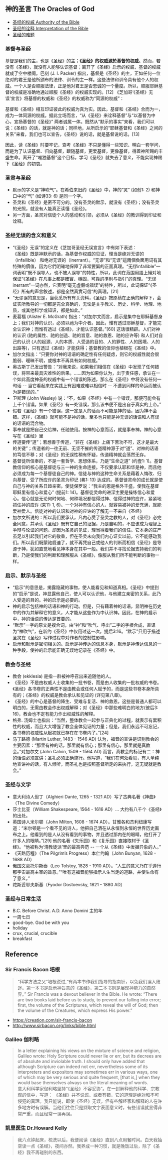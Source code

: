 ## 神的圣言 The Oracles of God
* [圣经的权威 Authority of the Bible](http://31team.org/page/《圣经的权威》里程)
* [圣经的诠释 Interpretation of the Bible](http://31team.org/page/%E3%80%8A%E5%9C%A3%E7%BB%8F%E7%9A%84%E8%AF%A0%E9%87%8A%E3%80%8B%E9%87%8C%E7%A8%8B)
* [圣经的难题](http://31team.org/page/%E3%80%8A%E5%9C%A3%E7%BB%8F%E7%9A%84%E9%9A%BE%E9%A2%98%E3%80%8B%E9%87%8C%E7%A8%8B)

### 基督与圣经
基督是我们的主，也是《圣经》的主；**《圣经》的权威源於基督的权威**。然而，若没有《圣经》，就没有人能够认识基督；离开了《圣经》启示的权威，基督的权威就成了空中楼阁。巴刻 (J. I. Packer) 指出，基督是《圣经》的主，正如任何一位绝对的君王是他所颁布的法律、训令的主一样。这些法律和训令具有他个人的权威。一个人是否顺服法律，正是他对君王是否忠诚的一个量度。所以，顺服耶稣基督的权威是准确地通过顺服《圣经》的权威实现的。[12] 《芝加哥‘《圣经》无误’宣言》将基督的权威和《圣经》的权威称为“同源的权威”：

 基督和《圣经》相互印证彼此的权威为真为实。因此，基督和《圣经》合而为一，成为一体同源的权威。据此立场而言，“从《圣经》来诠释基督”与“以基督为中心，宣扬基督的《圣经》” 两者诚属一体。既然从“默示的事实”来看，我们可以说：《圣经》的话，就是神的话；同样地，从所启示的“耶稣基督和《圣经》之间的关系”来看，我们也可以宣告，《圣经》说的话，就是基督说的话。[13]

因此，读《圣经》时要牢记，查考《圣经》不只是懂得一些知识、明白一套学问，而是为了认识基督、归向基督，跟随基督，更爱基督，更像基督，得着神所赐的丰盛生命。离开了“唯独基督”这个目标，学习《圣经》就失去了意义，不能实现神赐下《圣经》的初衷。

### 圣灵与圣经
* 默示的字义是“神吹气”。在希伯来旧约《圣经》中，神的“灵” (如创1: 2) 和神口中的“气” (如诗33: 6) 是同一个字。
* 圣灵和《圣经》是密不可分的。没有圣灵的默示，就没有《圣经》；没有圣灵的光照，就没有人能真正读懂《圣经》。
* 另一方面，圣灵对信徒个人的感动和引领，必须从《圣经》的教训得到印证和诠释。

### 圣经无误的含义和意义
* “《圣经》无误”的定义在《芝加哥圣经无误宣言》中有如下表述：  
  《圣经》既是神默示的话，為基督作权威的见证，理当是绝对无谬的（infallible） 和绝对无误的（inerrant）。“无谬”和“无误”這兩個負面用词有其特殊的價值，因为它們明確地保障了非常要緊的正面真理。“无缪infallible”一词表明“既不误导人，也不被人误导”的特性，所以，此词在范围用語上絕对地保证“《圣经》在凡事上都是確實、穩固，可靠的準則与指引”的真理。“无误inerrant”一词亦然，它表明“毫无虛假或错误”的特性，所以，此词保证“《圣经》所有的声言敘述，都是全然真實可信”的真理。[21]
* “无谬误的意思是，当获悉所有有关资料，《圣经》按原稿在正确的解释下，会证实所教导的一切都是完全真确的，无论是关乎教义、历史、科学、地理、地质，或其他科学或知识，都是如此。”
* 麦葛福 (Alister E. McGrath) 指出：“对加尔文而言，启示是集中在耶稣基督身上；我们对神的认识，必须以祂为中介者。因此，惟有透过耶稣基督，才能完全认识神；而惟有透过《圣经》，才能认识基督。”[60] 这话很精辟。人们对神的认识 (祂的属性、祂的创造、祂的旨意、祂的救恩、祂的应许等) 和人们对自己的认识 (人的起源、人的本质、人受造的目的、人的罪性、人的困境、人的出路等)，只有透过《圣经》才能获得；基督教的信仰也植根在《圣经》中。
* 加尔文指出：“只要你对神的话语的确定性有任何疑虑，则它的权威性就会很脆弱、暧昧不明，或根本不再具有如何权威。”
* 奥古斯丁己发出警告：“对我来说，如果我们相信在《圣经》中发现了任何错误，将带来最具灾难性的后果。……因为如果你认为，出于责任感，承认在一个如此高度神圣的权威中有一个错误的陈述，那么在《圣经》中将没有任何一句话 -- 当它看起来在实践上有困难或难以相信时 -- 不遭到同样的命运而被认为是错误的。”
* 卫斯理 (John Wesley) 说：“不，如果《圣经》中有一个错误，那便可能会有上千个错误。如果《圣经》有一处错误，那么该书便不是出自于真实的上帝。”
* 假若《圣经》有一个错误，这一定是人的话而不可能是神的话，因为神不会错。这样，《圣经》就可能不是神的话，至多也只能是神无误的话语和人有误的话语的混合物。
* 事奉就是把自己交给神，任祂使用。按神的心意而活，就是事奉神。神的心意写在《圣经》里
* 传道要传“道”；若想善于传道，“非在《圣经》上痛下苦功不可，这才是最大的关键”；传道者的一往无前、无坚不摧的传道精神源于对“道”、对神的话语的笃信不移；对《圣经》的无误性稍有怀疑，传道精神就会荡然无存。
* 基督徒所信奉的，不是一套哲学、思想体系，乃是“生命之道” (约壹1: 1)。基督教信仰的核心是基督徒与三一神的生命连接。不仅要承认耶和华是神，而且他必须成为每一个基督徒自己的神。信徒与神的这种生命关系是藉着人悔改、归向基督、受了所应许的圣灵为印记 (弗1: 13) 达成的。基督徒灵命的成长就是使自己与神的关系日趋亲密。使徒保罗说：“我主的恩是格外丰盛，使我在基督耶稣里有信心和爱心” (提前1: 14)。基督徒灵命的进深主要是操练信心和爱心。信心就是无论何时何地、何种境况都信得过神、信得过神的应许，紧紧地抓住神的应许 (来11: 1, 6)。一个对神有信心的人，就容易被神的爱充满，就能爱神爱人。信徒对神的认识和对神的应许的了解无一不来自《圣经》
* 加尔文所说的：所以我们要承认，凡内心受了圣灵之教的人，对《圣经》必完全同意，并承认《圣经》既有它自己的证据，乃是自明的，不应该成为理智上争辩与论证的问题。却因为圣灵的见证，理当得着我们的信任。它本身的庄严虽足以引起我们对它的敬重，但在圣灵未向我们内心证实以前，它不能感动我们。所以我们既蒙祂启迪了，就不再凭自己或他人的判断而相信《圣经》是导源于神，犹如直觉地看见神本身在其中一般。我们并不寻找论据支持我们的判断，乃是使我们的判断和理解服从《圣经》，像服从我们所不能判断的事物一样。

### 启示、默示与圣经
* “启示”的意思是，揭露隐藏的事物，使人能看见和知道真相。《圣经》中提到的“启示”是说，神显露他自己，使人可以认识他，与他建立亲密的关系，此乃人受造的目的。神的启示是必要的。
* 神的启示包括神的话语和神的行动。但是，只有藉着神的话语，显明神在历史中的作为并解释它的意义，人才能从这些作为中认识神。因此，在神的启示中，神的话语的传达是首要的。
* “默示”一字的原文是複合词，由“神”和“吹气、呼出”二字的字根合成，直译为“神吹气”，在新约《圣经》中仅用过这一次。提后3:16。“默示”只用于描述圣灵在《圣经》写作过程中对作者的控制性影响。
* 启示和默示是密切相关的。启示是神传达的信息本身，默示是神传达信息的一种手段，使神的启示能正确无误地记录在《圣经》中。

### 教会与圣经
* 教会 (ekklesia) 是指一群被神呼召出来追随他的人。
* 《圣经》不是由权威人士收集的一批书卷，而是由人收集的一批权威的书卷。《圣经》各书卷的正典性不是由教会或任何人赋予的，而是这些书卷本身所具有的；《圣经》的权威是教会承认和见证的 (详见第八章)。
* 《圣经》的中心是基督的降生、受难与复活、神的救恩。这些是普通人都可以明白的，无需由教会作出权威解释；对《圣经》中那些难明白的地方(彼后3: 16)，教会也不定有能力作出权威性的解释。
* 格弗. 汤姆士也指出：“当然，整体教会一起参与正典化的过程，就表示有累积性的权威，而且大大增强了教会全体见证的力量；但是，我们永远不可忘记，各书卷的权威性从起初就已存在在书卷内了。”[24]
* 马丁路德 (Martin Luther, 1483 - 1546 AD) 认为，福音的宣讲是识别教会的主要因素：“那里有神的话，那里就有信心；那里有信心，那里就是真教会。”对加尔文 (John Calvin, 1509 - 1564 AD) 而言，真教会的标记有二：神的话语必须宣讲；圣礼必须正确施行。他写道，“我们在何处看见，有人单纯地宣讲神的话，有人倾听，而圣礼也是按照基督所定的来执行，这无疑就是教会。”


### 圣经与文学
* 意大利诗人但丁（Alghieri Dante, 1265 - 1321 AD）写了古典名著《神曲》（The Divine Comedy）
* 莎士比亚（William Shakespeare, 1564 - 1616 AD）… 大约有八千个《圣经》的出处。
* 英国诗人米尔顿（John Milton, 1608 - 1674 AD）。甘雅各和杰利纽康写道：“米尔顿是一个看不见的诗人，他把自己洒在从永恒到永恒的世界历史画布之上。他看到的是人从没有看到的事物，并且透过那内在的眼睛，他打开了许多人的眼睛。”[29] 他的名著《失乐园》和《复乐园》直接取材于《圣经》。“他被称为‘清教徒派’里的最高典范 -- 一个从《圣经》中发掘异象的人。”
* 《天路历程》（The Pilgrim’s Progress）本仁约翰（John Bunyan, 1628 - 1688 AD）
* 俄国文豪托尔斯泰（Leo Tolstoy, 1828 - 1910 AD）。“人生的意义乃在乎遵行那宇宙最高主宰的旨意。”“唯有这福音能够指示人生当走的道路，并使生命有了意义。”
* 陀斯妥耶夫斯基（Fyodor Dostoevsky, 1821 - 1880 AD）

### 圣经与日常生活
* B.C. Before Christ. A.D. Anno Domini 主的年
* 一周七日
* good-bye. God be with you
* holiday
* crux, crucial, crucible
* breakfast


## Reference
### Sir Francis Bacon 培根
> “科学方法之父”培根说过,“有两本书作我们指导的指南针，以免我们误入歧途。第一本书是启示神旨意的《圣经》，第二本书则是展现神能力的自然界。”
> Sir Francis was a devout believer in the Bible. He wrote: “There are two books laid before us to study, to prevent our falling into error; first, the volume of the Scriptures, which reveal the will of God; then the volume of the Creatures, which express His power.”
* https://creation.com/sir-francis-bacon
* http://www.sirbacon.org/links/bible.html

### Galileo 伽利略
> In a letter explaining his views on the mixture of science and religion, Galileo wrote: Holy Scripture could never lie or err, but its decrees are of absolute and inviolable truth. I should only have added that although Scripture can indeed not err, nevertheless some of its interpreters and expositors may sometimes err in various ways, one of which may be very serious and quite frequent, [that is,] when they would base themselves always on the literal meaning of words.  
> 意大利科学家伽利略坚持“《圣经》不容妥协”。在一封解释他的科学、宗教观的信中，写道：
>《圣经》并不说谎、或者有错，它的道理是绝对和不可侵犯的真理。我只能说，即使《圣经》无误，但有些解经家和解释的人在许多地方时有误解。当他们往往只是撷取文字表面意义时，有些错误就显得非常严重，而且经常一误再误。

### 凯里医生 Dr.Howard Kelly
> 我六点钟起床，梳洗以后，我便阅读《圣经》直到八点用餐时间。白天我抽空读一点《圣经》，夜间亦然。我养成一种习惯，就是晚饭过后，除了《圣经》我不再碰别的东西。
